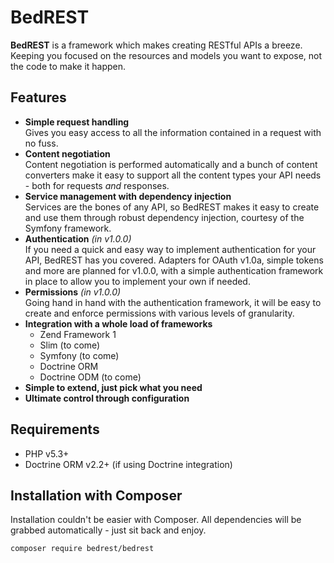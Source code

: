 # BedREST

__BedREST__ is a framework which makes creating RESTful APIs a breeze. Keeping you
focused on the resources and models you want to expose, not the code to make it
happen.

## Features

* __Simple request handling__  
  Gives you easy access to all the information contained in a request with no fuss.
* __Content negotiation__  
  Content negotiation is performed automatically and a bunch of content converters
  make it easy to support all the content types your API needs - both for requests
  _and_ responses.
* __Service management with dependency injection__  
  Services are the bones of any API, so BedREST makes it easy to create and use
  them through robust dependency injection, courtesy of the Symfony framework.
* __Authentication__ _(in v1.0.0)_  
  If you need a quick and easy way to implement authentication for your API,
  BedREST has you covered. Adapters for OAuth v1.0a, simple tokens and more are
  planned for v1.0.0, with a simple authentication framework in place to allow you
  to implement your own if needed.
* __Permissions__ _(in v1.0.0)_  
  Going hand in hand with the authentication framework, it will be easy to create
  and enforce permissions with various levels of granularity.
* __Integration with a whole load of frameworks__  
    * Zend Framework 1
    * Slim (to come)
    * Symfony (to come)
    * Doctrine ORM
    * Doctrine ODM (to come)
* __Simple to extend, just pick what you need__  
* __Ultimate control through configuration__  

## Requirements

* PHP v5.3+
* Doctrine ORM v2.2+ (if using Doctrine integration)

## Installation with Composer

Installation couldn't be easier with Composer. All dependencies will be grabbed automatically - just sit back and enjoy.

```bash
composer require bedrest/bedrest
```
